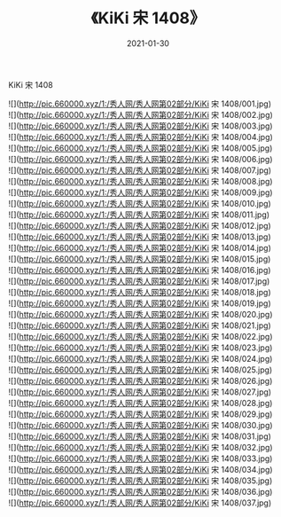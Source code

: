 ﻿---
layout: post
title:  《KiKi 宋 1408》
date:   2021-01-30
img: http://pic.660000.xyz/1:/秀人网/秀人网第02部分/KiKi 宋 1408/000.jpg
categories: [美女, 清纯, 唯美]
---

KiKi 宋 1408

  ![](http://pic.660000.xyz/1:/秀人网/秀人网第02部分/KiKi 宋 1408/001.jpg) <br> ![](http://pic.660000.xyz/1:/秀人网/秀人网第02部分/KiKi 宋 1408/002.jpg) <br> ![](http://pic.660000.xyz/1:/秀人网/秀人网第02部分/KiKi 宋 1408/003.jpg) <br> ![](http://pic.660000.xyz/1:/秀人网/秀人网第02部分/KiKi 宋 1408/004.jpg) <br> ![](http://pic.660000.xyz/1:/秀人网/秀人网第02部分/KiKi 宋 1408/005.jpg) <br> ![](http://pic.660000.xyz/1:/秀人网/秀人网第02部分/KiKi 宋 1408/006.jpg) <br> ![](http://pic.660000.xyz/1:/秀人网/秀人网第02部分/KiKi 宋 1408/007.jpg) <br> ![](http://pic.660000.xyz/1:/秀人网/秀人网第02部分/KiKi 宋 1408/008.jpg) <br> ![](http://pic.660000.xyz/1:/秀人网/秀人网第02部分/KiKi 宋 1408/009.jpg) <br> ![](http://pic.660000.xyz/1:/秀人网/秀人网第02部分/KiKi 宋 1408/010.jpg) <br> ![](http://pic.660000.xyz/1:/秀人网/秀人网第02部分/KiKi 宋 1408/011.jpg) <br> ![](http://pic.660000.xyz/1:/秀人网/秀人网第02部分/KiKi 宋 1408/012.jpg) <br> ![](http://pic.660000.xyz/1:/秀人网/秀人网第02部分/KiKi 宋 1408/013.jpg) <br> ![](http://pic.660000.xyz/1:/秀人网/秀人网第02部分/KiKi 宋 1408/014.jpg) <br> ![](http://pic.660000.xyz/1:/秀人网/秀人网第02部分/KiKi 宋 1408/015.jpg) <br> ![](http://pic.660000.xyz/1:/秀人网/秀人网第02部分/KiKi 宋 1408/016.jpg) <br> ![](http://pic.660000.xyz/1:/秀人网/秀人网第02部分/KiKi 宋 1408/017.jpg) <br> ![](http://pic.660000.xyz/1:/秀人网/秀人网第02部分/KiKi 宋 1408/018.jpg) <br> ![](http://pic.660000.xyz/1:/秀人网/秀人网第02部分/KiKi 宋 1408/019.jpg) <br> ![](http://pic.660000.xyz/1:/秀人网/秀人网第02部分/KiKi 宋 1408/020.jpg) <br> ![](http://pic.660000.xyz/1:/秀人网/秀人网第02部分/KiKi 宋 1408/021.jpg) <br> ![](http://pic.660000.xyz/1:/秀人网/秀人网第02部分/KiKi 宋 1408/022.jpg) <br> ![](http://pic.660000.xyz/1:/秀人网/秀人网第02部分/KiKi 宋 1408/023.jpg) <br> ![](http://pic.660000.xyz/1:/秀人网/秀人网第02部分/KiKi 宋 1408/024.jpg) <br> ![](http://pic.660000.xyz/1:/秀人网/秀人网第02部分/KiKi 宋 1408/025.jpg) <br> ![](http://pic.660000.xyz/1:/秀人网/秀人网第02部分/KiKi 宋 1408/026.jpg) <br> ![](http://pic.660000.xyz/1:/秀人网/秀人网第02部分/KiKi 宋 1408/027.jpg) <br> ![](http://pic.660000.xyz/1:/秀人网/秀人网第02部分/KiKi 宋 1408/028.jpg) <br> ![](http://pic.660000.xyz/1:/秀人网/秀人网第02部分/KiKi 宋 1408/029.jpg) <br> ![](http://pic.660000.xyz/1:/秀人网/秀人网第02部分/KiKi 宋 1408/030.jpg) <br> ![](http://pic.660000.xyz/1:/秀人网/秀人网第02部分/KiKi 宋 1408/031.jpg) <br> ![](http://pic.660000.xyz/1:/秀人网/秀人网第02部分/KiKi 宋 1408/032.jpg) <br> ![](http://pic.660000.xyz/1:/秀人网/秀人网第02部分/KiKi 宋 1408/033.jpg) <br> ![](http://pic.660000.xyz/1:/秀人网/秀人网第02部分/KiKi 宋 1408/034.jpg) <br> ![](http://pic.660000.xyz/1:/秀人网/秀人网第02部分/KiKi 宋 1408/035.jpg) <br> ![](http://pic.660000.xyz/1:/秀人网/秀人网第02部分/KiKi 宋 1408/036.jpg) <br> ![](http://pic.660000.xyz/1:/秀人网/秀人网第02部分/KiKi 宋 1408/037.jpg) <br>